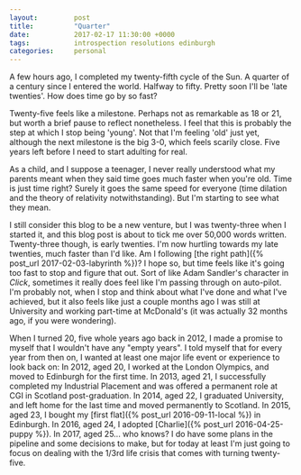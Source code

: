 ```yaml
---
layout:         post
title:          "Quarter"
date:           2017-02-17 11:30:00 +0000
tags:           introspection resolutions edinburgh
categories:     personal
---
```


A few hours ago, I completed my twenty-fifth cycle of the Sun. A quarter of a century since I entered the world. Halfway to fifty. Pretty soon I'll be 'late twenties'. How does time go by so fast?

<!-- Read More -->

Twenty-five feels like a milestone. Perhaps not as remarkable as 18 or 21, but worth a brief pause to reflect nonetheless. I feel that this is probably the step at which I stop being 'young'. Not that I'm feeling 'old' just yet, although the next milestone is the big 3-0, which feels scarily close. Five years left before I need to start adulting for real.

As a child, and I suppose a teenager, I never really understood what my parents meant when they said time goes much faster when you're old. Time is just time right? Surely it goes the same speed for everyone (time dilation and the theory of relativity notwithstanding). But I'm starting to see what they mean.

I still consider this blog to be a new venture, but I was twenty-three when I started it, and this blog post is about to tick me over 50,000 words written. Twenty-three though, is early twenties. I'm now hurtling towards my late twenties, much faster than I'd like. Am I following [the right path]({% post_url 2017-02-03-labyrinth %})? I hope so, but time feels like it's going too fast to stop and figure that out. Sort of like Adam Sandler's character in *Click*, sometimes it really does feel like I'm passing through on auto-pilot. I'm probably not, when I stop and think about what I've done and what I've achieved, but it also feels like just a couple months ago I was still at University and working part-time at McDonald's (it was actually 32 months ago, if you were wondering).

When I turned 20, five whole years ago back in 2012, I made a promise to myself that I wouldn't have any "empty years". I told myself that for every year from then on, I wanted at least one major life event or experience to look back on: In 2012, aged 20, I worked at the London Olympics, and moved to Edinburgh for the first time. In 2013, aged 21, I successfully completed my Industrial Placement and was offered a permanent role at CGI in Scotland post-graduation. In 2014, aged 22, I graduated University, and left home for the last time and moved permanently to Scotland. In 2015, aged 23, I bought my [first flat]({% post_url 2016-09-11-local %}) in Edinburgh. In 2016, aged 24, I adopted [Charlie]({% post_url 2016-04-25-puppy %}). In 2017, aged 25... who knows? I do have some plans in the pipeline and some decisions to make, but for today at least I'm just going to focus on dealing with the 1/3rd life crisis that comes with turning twenty-five.
